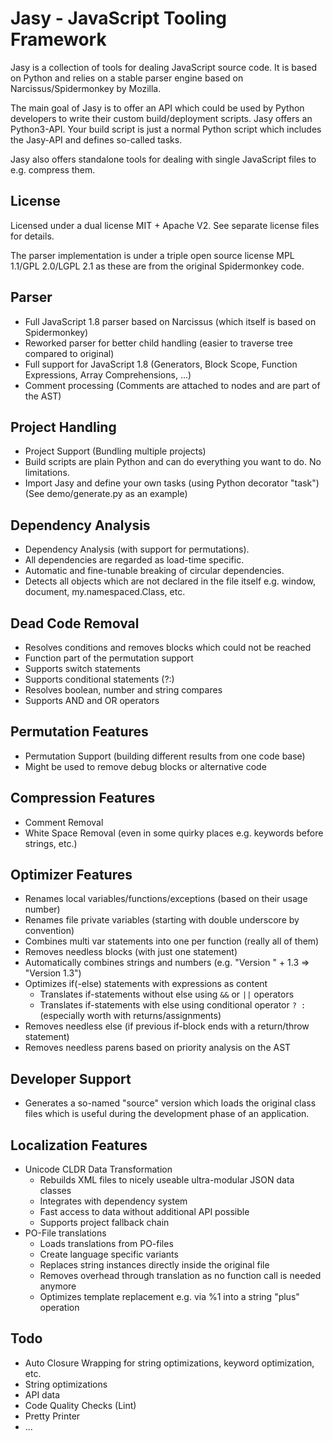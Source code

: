 Jasy - JavaScript Tooling Framework 
===================================

Jasy is a collection of tools for dealing JavaScript source code. It is based on Python and relies on a stable parser engine based on Narcissus/Spidermonkey by Mozilla.

The main goal of Jasy is to offer an API which could be used by Python developers to write their custom build/deployment scripts. Jasy offers an Python3-API. Your build script is just a normal Python script which includes the Jasy-API and defines so-called tasks.

Jasy also offers standalone tools for dealing with single JavaScript files to e.g. compress them.

License
-------

Licensed under a dual license MIT + Apache V2. See separate license files for details.

The parser implementation is under a triple open source license MPL 1.1/GPL 2.0/LGPL 2.1 as these are from the original Spidermonkey code.

Parser
------

- Full JavaScript 1.8 parser based on Narcissus (which itself is based on Spidermonkey)
- Reworked parser for better child handling (easier to traverse tree compared to original)
- Full support for JavaScript 1.8 (Generators, Block Scope, Function Expressions, Array Comprehensions, ...)
- Comment processing (Comments are attached to nodes and are part of the AST)

Project Handling
----------------

- Project Support (Bundling multiple projects)
- Build scripts are plain Python and can do everything you want to do. No limitations.
- Import Jasy and define your own tasks (using Python decorator "task") (See demo/generate.py as an example)

Dependency Analysis
-------------------

- Dependency Analysis (with support for permutations). 
- All dependencies are regarded as load-time specific.
- Automatic and fine-tunable breaking of circular dependencies.
- Detects all objects which are not declared in the file itself e.g. window, document, my.namespaced.Class, etc.

Dead Code Removal
-----------------

- Resolves conditions and removes blocks which could not be reached
- Function part of the permutation support
- Supports switch statements
- Supports conditional statements (?:)
- Resolves boolean, number and string compares
- Supports AND and OR operators

Permutation Features
--------------------

- Permutation Support (building different results from one code base)
- Might be used to remove debug blocks or alternative code

Compression Features
--------------------

- Comment Removal
- White Space Removal (even in some quirky places e.g. keywords before strings, etc.)

Optimizer Features
------------------

- Renames local variables/functions/exceptions (based on their usage number)
- Renames file private variables (starting with double underscore by convention)
- Combines multi var statements into one per function (really all of them)
- Removes needless blocks (with just one statement)
- Automatically combines strings and numbers (e.g. "Version " + 1.3 => "Version 1.3")
- Optimizes if(-else) statements with expressions as content
  - Translates if-statements without else using `&&` or `||` operators
  - Translates if-statements with else using conditional operator `? :` (especially worth with returns/assignments)
- Removes needless else (if previous if-block ends with a return/throw statement)
- Removes needless parens based on priority analysis on the AST


Developer Support
-----------------

- Generates a so-named "source" version which loads the original class files which is useful during the development phase of an application.


Localization Features
---------------------

- Unicode CLDR Data Transformation
  - Rebuilds XML files to nicely useable ultra-modular JSON data classes
  - Integrates with dependency system
  - Fast access to data without additional API possible
  - Supports project fallback chain
- PO-File translations
  - Loads translations from PO-files
  - Create language specific variants
  - Replaces string instances directly inside the original file
  - Removes overhead through translation as no function call is needed anymore
  - Optimizes template replacement e.g. via %1 into a string "plus" operation


Todo
----

- Auto Closure Wrapping for string optimizations, keyword optimization, etc.
- String optimizations
- API data
- Code Quality Checks (Lint)
- Pretty Printer
- ...

